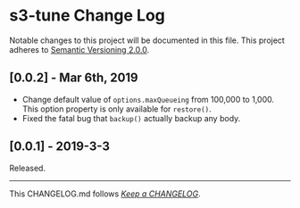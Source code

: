 #   s3-tune Change Log

Notable changes to this project will be documented in this file. This project adheres to [Semantic Versioning 2.0.0](http://semver.org/).

##	[0.0.2] - Mar 6th, 2019

*	Change default value of `options.maxQueueing` from 100,000 to 1,000. This option property is only available for `restore()`.
*	Fixed the fatal bug that `backup()` actually backup any body.

##	[0.0.1] - 2019-3-3

Released.

---
This CHANGELOG.md follows [*Keep a CHANGELOG*](http://keepachangelog.com/).
